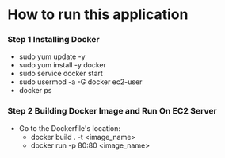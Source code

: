 # How to run this application

### Step 1 Installing Docker
- sudo yum update -y
- sudo yum install -y docker
- sudo service docker start
- sudo usermod -a -G docker ec2-user
- docker ps

### Step 2 Building Docker Image and Run On EC2 Server

- Go to the Dockerfile's location:
     - docker build . -t <image_name>
     - docker run -p 80:80 <image_name>